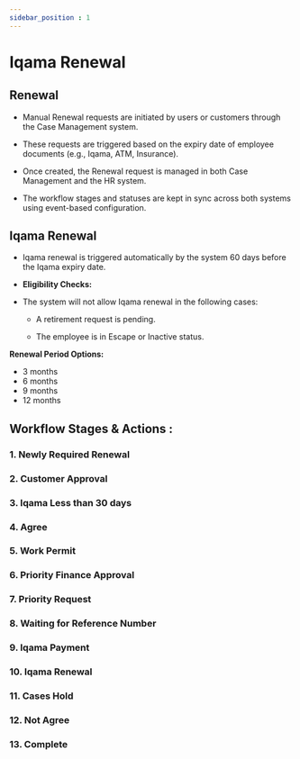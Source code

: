 ```yaml
---
sidebar_position : 1
---
```


# Iqama Renewal

## Renewal

- Manual Renewal requests are initiated by users or customers through the Case Management system.

- These requests are triggered based on the expiry date of employee documents (e.g., Iqama, ATM, Insurance).

- Once created, the Renewal request is managed in both Case Management and the HR system.

- The workflow stages and statuses are kept in sync across both systems using event-based configuration.

## Iqama Renewal

  - Iqama renewal is triggered automatically by the system 60 days before the Iqama expiry date.

  - **Eligibility Checks:**

  - The system will not allow Iqama renewal in the following cases:

    - A retirement request is pending.

    - The employee is in Escape or Inactive status.

**Renewal Period Options:**

  - 3 months
  - 6 months
  - 9 months
  - 12 months

## Workflow Stages & Actions :

### 1. Newly Required Renewal

### 2. Customer Approval

### 3. Iqama Less than 30 days

### 4. Agree

### 5. Work Permit

### 6. Priority Finance Approval

### 7. Priority Request

### 8. Waiting for Reference Number

### 9. Iqama Payment

### 10. Iqama Renewal

### 11. Cases Hold

### 12. Not Agree

### 13. Complete